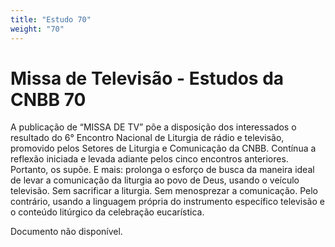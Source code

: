 ```yaml
---
title: "Estudo 70"
weight: "70"
---
```


# Missa de Televisão - Estudos da CNBB 70

A publicação de “MISSA DE TV” põe a disposição dos interessados o resultado do 6° Encontro Nacional de Liturgia de rádio e televisão, promovido pelos Setores de Liturgia e Comunicação da CNBB. Contínua a reflexão iniciada e levada adiante pelos cinco encontros anteriores. Portanto, os supõe. E mais: prolonga o esforço de busca da maneira ideal de levar a comunicação da liturgia ao povo de Deus, usando o veículo televisão. Sem sacrificar a liturgia. Sem menosprezar a comunicação. Pelo contrário, usando a linguagem própria do instrumento específico televisão e o conteúdo litúrgico da celebração eucarística.

Documento não disponível.
